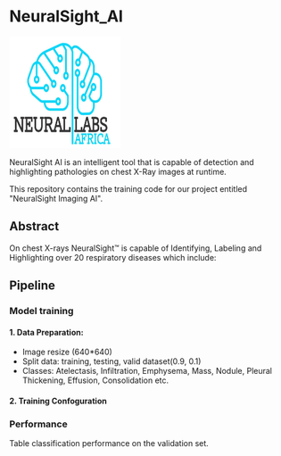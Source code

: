 # NeuralSight_AI
<img src="https://github.com/NeuralSight/NeuralSight_AI/blob/main/images/Logo.jpg" width="200" height="200" />

NeuralSight AI is an intelligent tool that is capable of detection and highlighting pathologies on chest X-Ray images at runtime.

This repository contains the training code for our project entitled "NeuralSight Imaging AI".

## Abstract

On chest X-rays NeuralSight™ is capable of Identifying, Labeling and Highlighting over 20 respiratory diseases which include:

## Pipeline
### Model training
#### 1. Data Preparation:
* Image resize (640*640)
* Split data: training, testing, valid dataset(0.9, 0.1)
* Classes: Atelectasis, Infiltration, Emphysema, Mass, Nodule, Pleural Thickening, Effusion, Consolidation etc.


#### 2. Training Confoguration


### Performance
Table classification performance on the validation set.
